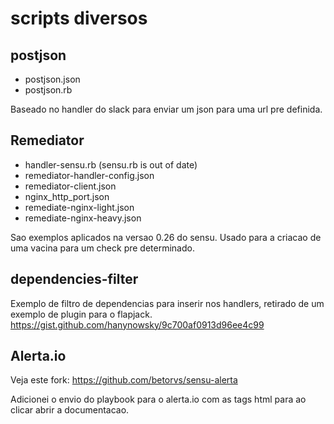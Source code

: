 
# scripts diversos

## postjson

* postjson.json
* postjson.rb

Baseado no handler do slack para enviar um json para uma url pre definida.



## Remediator

* handler-sensu.rb (sensu.rb is out of date)
* remediator-handler-config.json
* remediator-client.json
* nginx_http_port.json
* remediate-nginx-light.json
* remediate-nginx-heavy.json

Sao exemplos aplicados na versao 0.26 do sensu. Usado para a criacao de uma vacina para um check pre determinado.


## dependencies-filter

Exemplo de filtro de dependencias para inserir nos handlers, retirado de um exemplo de plugin para o flapjack.
https://gist.github.com/hanynowsky/9c700af0913d96ee4c99


## Alerta.io

Veja este fork: https://github.com/betorvs/sensu-alerta

Adicionei o envio do playbook para o alerta.io com as tags html para ao clicar abrir a documentacao.
